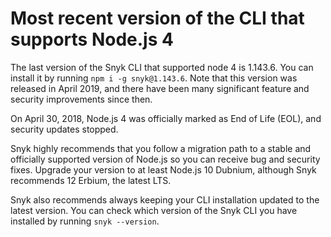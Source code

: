 # Most recent version of the CLI that supports Node.js 4

The last version of the Snyk CLI that supported node 4 is 1.143.6. You can install it by running `npm i -g snyk@1.143.6`. Note that this version was released in April 2019, and there have been many significant feature and security improvements since then.

On April 30, 2018, Node.js 4 was officially marked as End of Life (EOL), and security updates stopped.

Snyk highly recommends that you follow a migration path to a stable and officially supported version of Node.js so you can receive bug and security fixes. Upgrade your version to at least Node.js 10 Dubnium, although Snyk recommends 12 Erbium, the latest LTS.

Snyk also recommends always keeping your CLI installation updated to the latest version. You can check which version of the Snyk CLI you have installed by running `snyk --version`.
